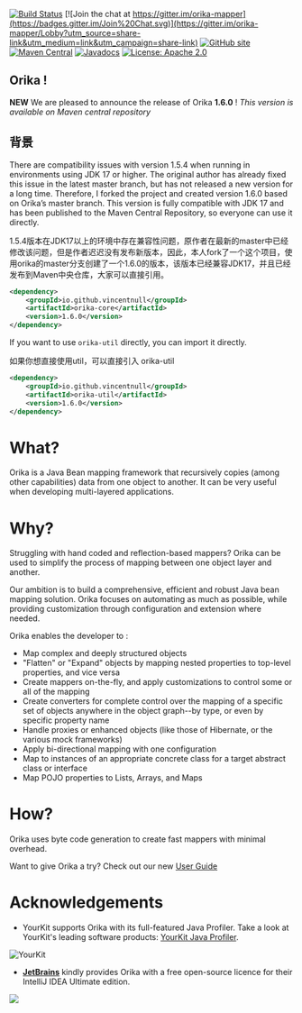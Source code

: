 [![Build Status](https://secure.travis-ci.org/orika-mapper/orika.png)](http://travis-ci.org/orika-mapper/orika)
[![Join the chat at https://gitter.im/orika-mapper](https://badges.gitter.im/Join%20Chat.svg)](https://gitter.im/orika-mapper/Lobby?utm_source=share-link&utm_medium=link&utm_campaign=share-link)
[![GitHub site](https://img.shields.io/badge/GitHub-site-blue.svg)](http://orika-mapper.github.io/orika-docs/)
[![Maven Central](https://maven-badges.herokuapp.com/maven-central/ma.glasnost.orika/orika-core/badge.svg)](https://maven-badges.herokuapp.com/maven-central/ma.glasnost.orika/orika-core)
[![Javadocs](http://www.javadoc.io/badge/ma.glasnost.orika/orika-core.svg)](http://www.javadoc.io/doc/ma.glasnost.orika/orika-core)
[![License: Apache 2.0](https://img.shields.io/badge/license-Apache_2.0-brightgreen.svg)](https://github.com/orika-mapper/orika/blob/master/LICENSE)

Orika !
-----------------------------------------------------------------------

**NEW** We are pleased to announce the release of Orika **1.6.0** ! _This version is available on Maven central repository_

## 背景
There are compatibility issues with version 1.5.4 when running in environments using JDK 17 or higher. The original author has already fixed this issue in the latest master branch, but has not released a new version for a long time. Therefore, I forked the project and created version 1.6.0 based on Orika’s master branch. This version is fully compatible with JDK 17 and has been published to the Maven Central Repository, so everyone can use it directly.

1.5.4版本在JDK17以上的环境中存在兼容性问题，原作者在最新的master中已经修改该问题，但是作者迟迟没有发布新版本，因此，本人fork了一个这个项目，使用orika的master分支创建了一个1.6.0的版本，该版本已经兼容JDK17，并且已经发布到Maven中央仓库，大家可以直接引用。
```xml
<dependency>
    <groupId>io.github.vincentnull</groupId>
    <artifactId>orika-core</artifactId>
    <version>1.6.0</version>
</dependency>

```
If you want to use `orika-util` directly, you can import it directly.

如果你想直接使用util，可以直接引入 orika-util
```xml
<dependency>
    <groupId>io.github.vincentnull</groupId>
    <artifactId>orika-util</artifactId>
    <version>1.6.0</version>
</dependency>
```

What?
=====

Orika is a Java Bean mapping framework that recursively copies (among other capabilities) data from one object to another. It can be very useful when developing multi-layered applications.

Why?
=====
Struggling with hand coded and reflection-based mappers? Orika can be used to simplify the process of mapping between one object layer and another.

Our ambition is to build a comprehensive, efficient and robust Java bean mapping solution. Orika focuses on automating as much as possible, while providing customization  through configuration and extension where needed.

Orika enables the developer to :
 * Map complex and deeply structured objects
 * "Flatten" or "Expand" objects by mapping nested properties to top-level properties, and vice versa
 * Create mappers on-the-fly, and apply customizations to control some or all of the mapping
 * Create converters for complete control over the mapping of a specific set of objects anywhere in the object graph--by type, or even by specific property name
 * Handle proxies or enhanced objects (like those of Hibernate, or the various mock frameworks)
 * Apply bi-directional mapping with one configuration
 * Map to instances of an appropriate concrete class for a target abstract class or interface
 * Map POJO properties to Lists, Arrays, and Maps
 
How?
=====

Orika uses byte code generation to create fast mappers with minimal overhead. 

Want to give Orika a try? Check out our new [User Guide](http://orika-mapper.github.io/orika-docs/) 

Acknowledgements
=================
* YourKit supports Orika with its full-featured Java Profiler. Take a look at YourKit's leading software products: <a href="http://www.yourkit.com/java/profiler/index.jsp">YourKit Java Profiler</a>.
<img src="https://www.yourkit.com/images/yklogo.png" title="YourKit">

* <strong><a href="https://www.jetbrains.com/?from=Orika">JetBrains</a></strong> kindly provides Orika with a free open-source licence for their IntelliJ IDEA Ultimate edition. 
<img src="https://camo.githubusercontent.com/a93f3a50613d2f7f26ca3cc70505e16921d6001b/687474703a2f2f7777772e6a6574627261696e732e636f6d2f696d672f6c6f676f732f6c6f676f5f696e74656c6c696a5f696465612e706e67">


